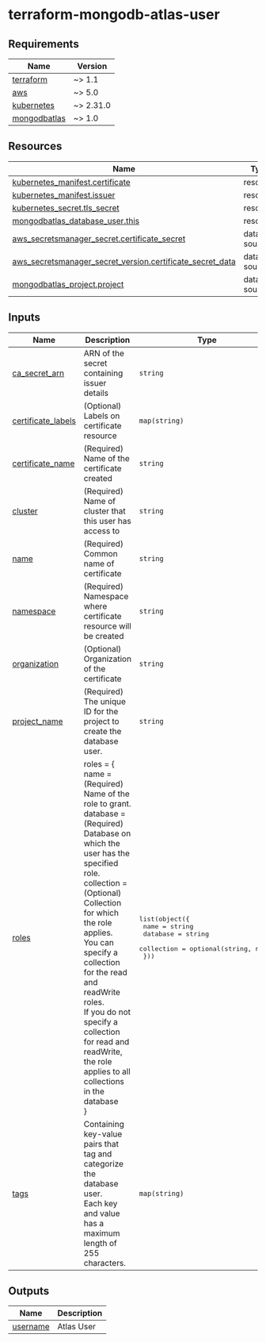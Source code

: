 # terraform-mongodb-atlas-user

<!-- markdownlint-disable MD033 MD013 MD041 -->

<!-- BEGINNING OF PRE-COMMIT-TERRAFORM DOCS HOOK -->
## Requirements

| Name | Version |
|------|---------|
| <a name="requirement_terraform"></a> [terraform](#requirement\_terraform) | ~> 1.1 |
| <a name="requirement_aws"></a> [aws](#requirement\_aws) | ~> 5.0 |
| <a name="requirement_kubernetes"></a> [kubernetes](#requirement\_kubernetes) | ~> 2.31.0 |
| <a name="requirement_mongodbatlas"></a> [mongodbatlas](#requirement\_mongodbatlas) | ~> 1.0 |

## Resources

| Name | Type |
|------|------|
| [kubernetes_manifest.certificate](https://registry.terraform.io/providers/hashicorp/kubernetes/latest/docs/resources/manifest) | resource |
| [kubernetes_manifest.issuer](https://registry.terraform.io/providers/hashicorp/kubernetes/latest/docs/resources/manifest) | resource |
| [kubernetes_secret.tls_secret](https://registry.terraform.io/providers/hashicorp/kubernetes/latest/docs/resources/secret) | resource |
| [mongodbatlas_database_user.this](https://registry.terraform.io/providers/mongodb/mongodbatlas/latest/docs/resources/database_user) | resource |
| [aws_secretsmanager_secret.certificate_secret](https://registry.terraform.io/providers/hashicorp/aws/latest/docs/data-sources/secretsmanager_secret) | data source |
| [aws_secretsmanager_secret_version.certificate_secret_data](https://registry.terraform.io/providers/hashicorp/aws/latest/docs/data-sources/secretsmanager_secret_version) | data source |
| [mongodbatlas_project.project](https://registry.terraform.io/providers/mongodb/mongodbatlas/latest/docs/data-sources/project) | data source |

## Inputs

| Name | Description | Type | Default | Required |
|------|-------------|------|---------|:--------:|
| <a name="input_ca_secret_arn"></a> [ca\_secret\_arn](#input\_ca\_secret\_arn) | ARN of the secret containing issuer details | `string` | n/a | yes |
| <a name="input_certificate_labels"></a> [certificate\_labels](#input\_certificate\_labels) | (Optional) Labels on certificate resource | `map(string)` | `{}` | no |
| <a name="input_certificate_name"></a> [certificate\_name](#input\_certificate\_name) | (Required) Name of the certificate created | `string` | n/a | yes |
| <a name="input_cluster"></a> [cluster](#input\_cluster) | (Required) Name of cluster that this user has access to | `string` | n/a | yes |
| <a name="input_name"></a> [name](#input\_name) | (Required) Common name of certificate | `string` | n/a | yes |
| <a name="input_namespace"></a> [namespace](#input\_namespace) | (Required) Namespace where certificate resource will be created | `string` | n/a | yes |
| <a name="input_organization"></a> [organization](#input\_organization) | (Optional) Organization of the certificate | `string` | `"usxpress"` | no |
| <a name="input_project_name"></a> [project\_name](#input\_project\_name) | (Required) The unique ID for the project to create the database user. | `string` | n/a | yes |
| <a name="input_roles"></a> [roles](#input\_roles) | roles = {<br>      name = (Required) Name of the role to grant.<br>      database = (Required) Database on which the user has the specified role.<br>      collection = (Optional) Collection for which the role applies.<br>                        You can specify a collection for the read and readWrite roles.<br>                        If you do not specify a collection for read and readWrite,<br>                        the role applies to all collections in the database<br>    } | <pre>list(object({<br>    name       = string<br>    database   = string<br>    collection = optional(string, null)<br>  }))</pre> | n/a | yes |
| <a name="input_tags"></a> [tags](#input\_tags) | Containing key-value pairs that tag and categorize the database user.<br>    Each key and value has a maximum length of 255 characters. | `map(string)` | `{}` | no |

## Outputs

| Name | Description |
|------|-------------|
| <a name="output_username"></a> [username](#output\_username) | Atlas User |
<!-- END OF PRE-COMMIT-TERRAFORM DOCS HOOK -->
